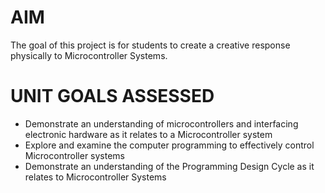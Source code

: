 # AIM
The goal of this project is for students to create a creative response physically to Microcontroller  Systems. 
# UNIT GOALS ASSESSED
- Demonstrate an understanding of microcontrollers and interfacing electronic hardware as it relates to a Microcontroller system 
- Explore and examine the computer programming to effectively control Microcontroller systems
- Demonstrate an understanding of the Programming Design Cycle as it relates to Microcontroller Systems

